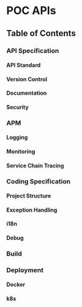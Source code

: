 # POC APIs

## Table of Contents

### API Specification

#### API Standard

#### Version Control

#### Documentation

#### Security

### APM

#### Logging

#### Monitoring

#### Service Chain Tracing

### Coding Specification

#### Project Structure

#### Exception Handling

#### i18n

#### Debug

### Build

### Deployment

#### Docker

#### k8s